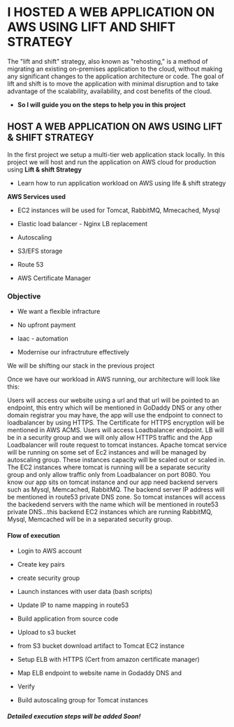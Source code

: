 # I HOSTED A WEB APPLICATION ON AWS USING LIFT AND SHIFT STRATEGY

The "lift and shift" strategy, also known as "rehosting," is a method of migrating an existing on-premises application to the cloud, without making any significant changes to the application architecture or code. The goal of lift and shift is to move the application with minimal disruption and to take advantage of the scalability, availability, and cost benefits of the cloud.

- **So I will guide you on the steps to help you in this project**

## HOST A WEB APPLICATION ON AWS USING LIFT & SHIFT STRATEGY


In the first project we setup a multi-tier web application stack locally.
In this project we will host and run the application on AWS cloud for production using **Lift & shift Strategy**

- Learn how to run application workload on AWS using life & shift strategy


**AWS Services used**

- EC2 instances will be used for Tomcat, RabbitMQ, Mmecached, Mysql

- Elastic load balancer - Nginx LB replacement

- Autoscaling

- S3/EFS storage

- Route 53

- AWS Certificate Manager


### Objective

- We want a flexible infracture

- No upfront payment

- Iaac - automation

- Modernise our infractruture effectively


We will be shifting our stack in the previous project

Once we have our workload in AWS running, our architecture will look like this:

Users will access our website using a url and that url will be pointed to an endpoint, this entry which will be mentioned in GoDaddy DNS or any other domain registrar you may have, the app will use the endpoint to connect to loadbalancer by using HTTPS. The Certificate for HTTPS encryptIon will be mentioned in AWS ACMS. Users will access Loadbalancer endpoint. LB will be in a security group and we will only allow HTTPS traffic and the App Loadbalancer will route request to tomcat instances. Apache tomcat service will be running on some set of Ec2 instances and will be managed by autoscaling group.
These instances capacity will be scaled out or scaled in. The EC2 instances where tomcat is running will be a separate security group and only allow traffic only from Loadbalancer on port 8080.
You know our app sits on tomcat instance and our app need backend servers such as Mysql, Memcached, RabbitMQ. The backend server IP address will be mentioned in route53 private DNS zone. So tomcat instances will access the backedend servers with the name which will be mentioned in route53 private DNS...this backend EC2 instances which are running RabbitMQ, Mysql, Memcached will be in a separated security group.


#### Flow of execution

- Login to AWS account

- Create key pairs

- create security group

- Launch instances with user data (bash scripts)

- Update IP to name mapping in route53

- Build application from source code

- Upload to s3 bucket

- from S3 bucket download artifact to Tomcat EC2 instance

- Setup ELB with HTTPS (Cert from amazon certificate manager)

- Map ELB endpoint to website name in Godaddy DNS and 

- Verify

- Build autoscaling group for Tomcat instances


##### Detailed execution steps will be added Soon!

